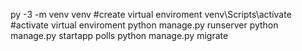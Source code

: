 py -3 -m venv venv #create virtual enviroment
venv\Scripts\activate #activate virtual enviroment
python manage.py runserver
python manage.py startapp polls
python manage.py migrate